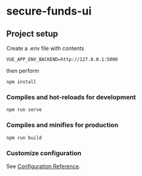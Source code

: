# secure-funds-ui

## Project setup
Create a .env file with contents
```
VUE_APP_ENV_BACKEND=http://127.0.0.1:5000
```

then perform

```
npm install
```

### Compiles and hot-reloads for development
```
npm run serve
```

### Compiles and minifies for production
```
npm run build
```

### Customize configuration
See [Configuration Reference](https://cli.vuejs.org/config/).
